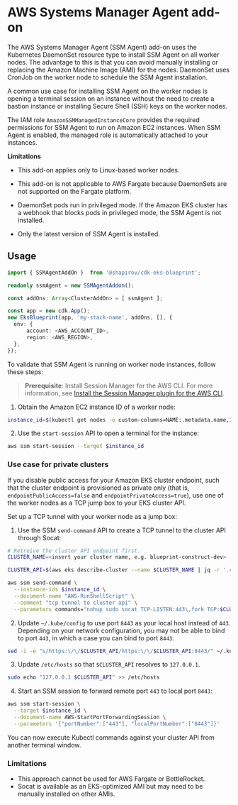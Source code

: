 # AWS Systems Manager Agent add-on

The AWS Systems Manager Agent (SSM Agent) add-on uses the Kubernetes DaemonSet resource type to install SSM Agent on all worker nodes. The advantage to this is that you can avoid manually installing or replacing the Amazon Machine Image (AMI) for the nodes. DaemonSet uses CronJob on the worker node to schedule the SSM Agent installation.

A common use case for installing SSM Agent on the worker nodes is opening a terminal session on an instance without the need to create a bastion instance or installing Secure Shell (SSH) keys on the worker nodes.

The IAM role `AmazonSSMManagedInstanceCore` provides the required permissions for SSM Agent to run on Amazon EC2 instances. When SSM Agent is enabled, the managed role is automatically attached to your instances.

**Limitations**

* This add-on applies only to Linux-based worker nodes.

* This add-on is not applicable to AWS Fargate because DaemonSets are not supported on the Fargate platform.

* DaemonSet pods run in privileged mode. If the Amazon EKS cluster has a webhook that blocks pods in privileged mode, the SSM Agent is not installed.

* Only the latest version of SSM Agent is installed.

## Usage

```typescript
import { SSMAgentAddOn }  from '@shapirov/cdk-eks-blueprint';

readonly ssmAgent = new SSMAgentAddon();

const addOns: Array<ClusterAddOn> = [ ssmAgent ];

const app = new cdk.App();
new EksBlueprint(app, 'my-stack-name', addOns, [], {
  env: {
      account: <AWS_ACCOUNT_ID>,
      region: <AWS_REGION>,
  },
});
```

To validate that SSM Agent is running on worker node instances, follow these steps:

> **Prerequisite**: Install Session Manager for the AWS CLI. For more information, see [Install the Session Manager plugin for the AWS CLI](https://docs.aws.amazon.com/systems-manager/latest/userguide/session-manager-working-with-install-plugin.html).

1. Obtain the Amazon EC2 instance ID of a worker node:
```bash
instance_id=$(kubectl get nodes -o custom-columns=NAME:.metadata.name,INSTANCEID:.spec.providerID | awk -F/ 'FNR == 2 {print $5}')
```
2. Use the `start-session` API to open a terminal for the instance:
```bash
aws ssm start-session --target $instance_id
```

### Use case for private clusters

If you disable public access for your Amazon EKS cluster endpoint, such that the cluster endpoint is provisioned as private only (that is, `endpointPublicAccess=false` and `endpointPrivateAccess=true`), use one of the worker nodes as a TCP jump box to your EKS cluster API.

Set up a TCP tunnel with your worker node as a jump box:

1. Use the SSM `send-command` API to create a TCP tunnel to the cluster API through Socat:
```bash
# Retreive the cluster API endpoint first.
CLUSTER_NAME=<insert your cluster name, e.g. blueprint-construct-dev>

CLUSTER_API=$(aws eks describe-cluster --name $CLUSTER_NAME | jq -r '.cluster.endpoint' | awk -F/ '{print $3}')

aws ssm send-command \
  --instance-ids $instance_id \
  --document-name "AWS-RunShellScript" \
  --comment "tcp tunnel to cluster api" \
  --parameters commands="nohup sudo socat TCP-LISTEN:443\,fork TCP:$CLUSTER_API:443 &"
```
2. Update `~/.kube/config` to use port `8443` as your local host instead of `443`. Depending on your network configuration, you may not be able to bind to port `443`, in which a case you can bind to port `8443`.
```bash
sed -i -e "s/https:\/\/$CLUSTER_API/https:\/\/$CLUSTER_API:8443/" ~/.kube/config
```
3. Update `/etc/hosts` so that `$CLUSTER_API` resolves to `127.0.0.1`.
```bash
sudo echo "127.0.0.1 $CLUSTER_API" >> /etc/hosts
```
4. Start an SSM session to forward remote port `443` to local port `8443`:
```bash
aws ssm start-session \
  --target $instance_id \
  --document-name AWS-StartPortForwardingSession \
  --parameters '{"portNumber":["443"], "localPortNumber":["8443"]}'
```

You can now execute Kubectl commands against your cluster API from another terminal window.

### Limitations

* This approach cannot be used for AWS Fargate or BottleRocket.
* Socat is available as an EKS-optimized AMI but may need to be manually installed on other AMIs.
